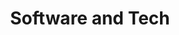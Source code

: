 ---
title:  "Software and Tech"
intro: With the fast-paced approach of the technology sector, we have worked with organizations of all sizes to improve their operations, manage the revenue processes and customers, reinvigorate their finance function, and bring analytics into their internal processes. 
featured_services: [Cost-Management, IT-Roadmap, Sales-and-Operations-Planning, Financial-Analytics]
order: 7
---